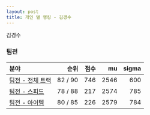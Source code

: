 ```yaml
---
layout: post
title: 개인 별 랭킹 - 김경수
---
```


김경수


### 팀전

| 분야 | 순위 | 점수 | mu | sigma |
|:---|---:|---:|---:|---:|
| [팀전 - 전체 트랙](../team-full) | 82 / 90 | 746 | 2546 | 600 |
| [팀전 - 스피드](../team-speed) | 78 / 88 | 217 | 2574 | 785 |
| [팀전 - 아이템](../team-item) | 80 / 85 | 226 | 2579 | 784 |
